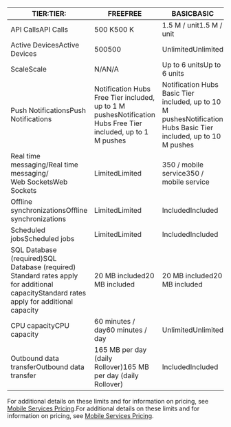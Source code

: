 
| <span data-ttu-id="89681-101">TIER:</span><span class="sxs-lookup"><span data-stu-id="89681-101">TIER:</span></span> | <span data-ttu-id="89681-102">FREE</span><span class="sxs-lookup"><span data-stu-id="89681-102">FREE</span></span> | <span data-ttu-id="89681-103">BASIC</span><span class="sxs-lookup"><span data-stu-id="89681-103">BASIC</span></span> | <span data-ttu-id="89681-104">STANDARD</span><span class="sxs-lookup"><span data-stu-id="89681-104">STANDARD</span></span> |
| --- | --- | --- | --- |
| <span data-ttu-id="89681-105">API Calls</span><span class="sxs-lookup"><span data-stu-id="89681-105">API Calls</span></span> |<span data-ttu-id="89681-106">500 K</span><span class="sxs-lookup"><span data-stu-id="89681-106">500 K</span></span> |<span data-ttu-id="89681-107">1.5 M / unit</span><span class="sxs-lookup"><span data-stu-id="89681-107">1.5 M / unit</span></span> |<span data-ttu-id="89681-108">15 M / unit</span><span class="sxs-lookup"><span data-stu-id="89681-108">15 M / unit</span></span> |
| <span data-ttu-id="89681-109">Active Devices</span><span class="sxs-lookup"><span data-stu-id="89681-109">Active Devices</span></span> |<span data-ttu-id="89681-110">500</span><span class="sxs-lookup"><span data-stu-id="89681-110">500</span></span> |<span data-ttu-id="89681-111">Unlimited</span><span class="sxs-lookup"><span data-stu-id="89681-111">Unlimited</span></span> |<span data-ttu-id="89681-112">Unlimited</span><span class="sxs-lookup"><span data-stu-id="89681-112">Unlimited</span></span> |
| <span data-ttu-id="89681-113">Scale</span><span class="sxs-lookup"><span data-stu-id="89681-113">Scale</span></span> |<span data-ttu-id="89681-114">N/A</span><span class="sxs-lookup"><span data-stu-id="89681-114">N/A</span></span> |<span data-ttu-id="89681-115">Up to 6 units</span><span class="sxs-lookup"><span data-stu-id="89681-115">Up to 6 units</span></span> |<span data-ttu-id="89681-116">Unlimited units</span><span class="sxs-lookup"><span data-stu-id="89681-116">Unlimited units</span></span> |
| <span data-ttu-id="89681-117">Push Notifications</span><span class="sxs-lookup"><span data-stu-id="89681-117">Push Notifications</span></span> |<span data-ttu-id="89681-118">Notification Hubs Free Tier included, up to 1 M pushes</span><span class="sxs-lookup"><span data-stu-id="89681-118">Notification Hubs Free Tier included, up to 1 M pushes</span></span> |<span data-ttu-id="89681-119">Notification Hubs Basic Tier included, up to 10 M pushes</span><span class="sxs-lookup"><span data-stu-id="89681-119">Notification Hubs Basic Tier included, up to 10 M pushes</span></span> |<span data-ttu-id="89681-120">Notification Hubs Standard Tier included, up to 10 M pushes</span><span class="sxs-lookup"><span data-stu-id="89681-120">Notification Hubs Standard Tier included, up to 10 M pushes</span></span> |
| <span data-ttu-id="89681-121">Real time messaging/</span><span class="sxs-lookup"><span data-stu-id="89681-121">Real time messaging/</span></span><br/><span data-ttu-id="89681-122">Web Sockets</span><span class="sxs-lookup"><span data-stu-id="89681-122">Web Sockets</span></span> |<span data-ttu-id="89681-123">Limited</span><span class="sxs-lookup"><span data-stu-id="89681-123">Limited</span></span> |<span data-ttu-id="89681-124">350 / mobile service</span><span class="sxs-lookup"><span data-stu-id="89681-124">350 / mobile service</span></span> |<span data-ttu-id="89681-125">Unlimited</span><span class="sxs-lookup"><span data-stu-id="89681-125">Unlimited</span></span> |
| <span data-ttu-id="89681-126">Offline synchronizations</span><span class="sxs-lookup"><span data-stu-id="89681-126">Offline synchronizations</span></span> |<span data-ttu-id="89681-127">Limited</span><span class="sxs-lookup"><span data-stu-id="89681-127">Limited</span></span> |<span data-ttu-id="89681-128">Included</span><span class="sxs-lookup"><span data-stu-id="89681-128">Included</span></span> |<span data-ttu-id="89681-129">Included</span><span class="sxs-lookup"><span data-stu-id="89681-129">Included</span></span> |
| <span data-ttu-id="89681-130">Scheduled jobs</span><span class="sxs-lookup"><span data-stu-id="89681-130">Scheduled jobs</span></span> |<span data-ttu-id="89681-131">Limited</span><span class="sxs-lookup"><span data-stu-id="89681-131">Limited</span></span> |<span data-ttu-id="89681-132">Included</span><span class="sxs-lookup"><span data-stu-id="89681-132">Included</span></span> |<span data-ttu-id="89681-133">Included</span><span class="sxs-lookup"><span data-stu-id="89681-133">Included</span></span> |
| <span data-ttu-id="89681-134">SQL Database (required)</span><span class="sxs-lookup"><span data-stu-id="89681-134">SQL Database (required)</span></span> <br/><span data-ttu-id="89681-135">Standard rates apply for additional capacity</span><span class="sxs-lookup"><span data-stu-id="89681-135">Standard rates apply for additional capacity</span></span> |<span data-ttu-id="89681-136">20 MB included</span><span class="sxs-lookup"><span data-stu-id="89681-136">20 MB included</span></span> |<span data-ttu-id="89681-137">20 MB included</span><span class="sxs-lookup"><span data-stu-id="89681-137">20 MB included</span></span> |<span data-ttu-id="89681-138">20 MB included</span><span class="sxs-lookup"><span data-stu-id="89681-138">20 MB included</span></span> |
| <span data-ttu-id="89681-139">CPU capacity</span><span class="sxs-lookup"><span data-stu-id="89681-139">CPU capacity</span></span> |<span data-ttu-id="89681-140">60 minutes / day</span><span class="sxs-lookup"><span data-stu-id="89681-140">60 minutes / day</span></span> |<span data-ttu-id="89681-141">Unlimited</span><span class="sxs-lookup"><span data-stu-id="89681-141">Unlimited</span></span> |<span data-ttu-id="89681-142">Unlimited</span><span class="sxs-lookup"><span data-stu-id="89681-142">Unlimited</span></span> |
| <span data-ttu-id="89681-143">Outbound data transfer</span><span class="sxs-lookup"><span data-stu-id="89681-143">Outbound data transfer</span></span> |<span data-ttu-id="89681-144">165 MB per day (daily Rollover)</span><span class="sxs-lookup"><span data-stu-id="89681-144">165 MB per day (daily Rollover)</span></span> |<span data-ttu-id="89681-145">Included</span><span class="sxs-lookup"><span data-stu-id="89681-145">Included</span></span> |<span data-ttu-id="89681-146">Included</span><span class="sxs-lookup"><span data-stu-id="89681-146">Included</span></span> |

<span data-ttu-id="89681-147">For additional details on these limits and for information on pricing, see [Mobile Services Pricing](https://azure.microsoft.com/pricing/details/mobile-services/).</span><span class="sxs-lookup"><span data-stu-id="89681-147">For additional details on these limits and for information on pricing, see [Mobile Services Pricing](https://azure.microsoft.com/pricing/details/mobile-services/).</span></span> 

